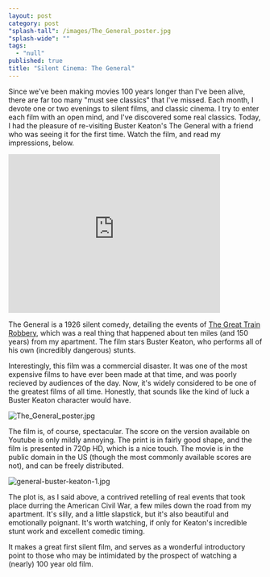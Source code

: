```yaml
---
layout: post
category: post
"splash-tall": /images/The_General_poster.jpg
"splash-wide": ""
tags: 
  - "null"
published: true
title: "Silent Cinema: The General"
---
```



Since we've been making movies 100 years longer than I've been alive, there are far too many "must see classics" that I've missed. Each month, I devote one or two evenings to silent films, and classic cinema. I try to enter each film with an open mind, and I've discovered some real classics. Today, I had the pleasure of re-visiting Buster Keaton's The General with a friend who was seeing it for the first time. Watch the film, and read my impressions, below. 

<iframe width="420" height="315" src="https://www.youtube.com/embed/x2X58JcO9G4" frameborder="0" allowfullscreen="true" style="max-width:100%;"></iframe>

The General is a 1926 silent comedy, detailing the events of [The Great Train Robbery](https://en.wikipedia.org/wiki/Great_Locomotive_Chase), which was a real thing that happened about ten miles (and 150 years) from my apartment. The film stars Buster Keaton, who performs all of his own (incredibly dangerous) stunts. 

Interestingly, this film was a commercial disaster. It was one of the most expensive films to have ever been made at that time, and was poorly recieved by audiences of the day. Now, it's widely considered to be one of the greatest films of all time. Honestly, that sounds like the kind of luck a Buster Keaton character would have. 

![The_General_poster.jpg]({{site.baseurl}}/images/The_General_poster.jpg)


The film is, of course, spectacular. The score on the version available on Youtube is only mildly annoying. The print is in fairly good shape, and the film is presented in 720p HD, which is a nice touch. The movie is in the public domain in the US (though the most commonly available scores are not), and can be freely distributed. 

![general-buster-keaton-1.jpg]({{site.baseurl}}/images/general-buster-keaton-1.jpg)

The plot is, as I said above, a contrived retelling of real events that took place durring the American Civil War, a few miles down the road from my apartment. It's silly, and a little slapstick, but it's also beautiful and emotionally poignant. It's worth watching, if only for Keaton's incredible stunt work and excellent comedic timing. 

It makes a great first silent film, and serves as a wonderful introductory point to those who may be intimidated by the prospect of watching a (nearly) 100 year old film.
